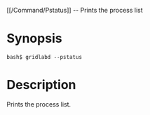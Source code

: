 [[/Command/Pstatus]] -- Prints the process list

# Synopsis

~~~
bash$ gridlabd --pstatus                                               
~~~

# Description

Prints the process list.

